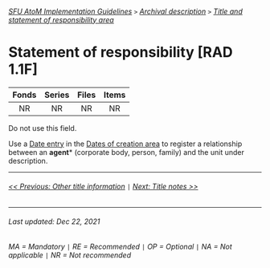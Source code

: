 ###### [SFU AtoM Implementation Guidelines](../README.md) `>` [Archival description](overview.md) `>` [Title and statement of responsibility area](overview.md#title-area)

# Statement of responsibility [RAD 1.1F]

| Fonds 	| Series 	| Files 	| Items 	|
|:-----:	|:------:	|:-----:	|:-----:	|
|   NR    |   NR    |   NR  	|   NR  	|

Do not use this field.

Use a [Date entry](date-entry.md) in the [Dates of creation area](overview.md#dates-of-creation-area) to register a relationship between an **agent*** (corporate body, person, family) and the unit under description.

---
###### [<< Previous: Other title information](other-title-information.md) `|` [Next: Title notes >>](title-notes.md)
---
###### Last updated: Dec 22, 2021
###### MA = Mandatory `|` RE = Recommended `|` OP = Optional `|` NA = Not applicable `|` NR = Not recommended
